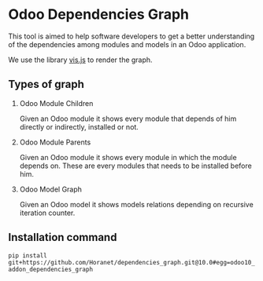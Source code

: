 # Odoo Dependencies Graph

This tool is aimed to help software developers to get a better understanding of the dependencies among modules and models in an Odoo application.

We use the library [vis.js](http://visjs.org/) to render the graph.

## Types of graph

1. Odoo Module Children

    Given an Odoo module it shows every module that depends of him directly or indirectly, installed or not.
    
2. Odoo Module Parents

    Given an Odoo module it shows every module in which the module depends on. These are every modules that needs to be installed before him.

3. Odoo Model Graph

    Given an Odoo model it shows models relations depending on recursive iteration counter.

## Installation command

`pip install git+https://github.com/Horanet/dependencies_graph.git@10.0#egg=odoo10_addon_dependencies_graph`
